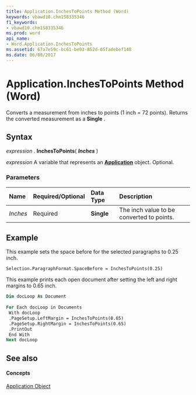 ```yaml
---
title: Application.InchesToPoints Method (Word)
keywords: vbawd10.chm158335346
f1_keywords:
- vbawd10.chm158335346
ms.prod: word
api_name:
- Word.Application.InchesToPoints
ms.assetid: 67a7e59c-bc61-be03-852d-05fadebef148
ms.date: 06/08/2017
---
```



# Application.InchesToPoints Method (Word)

Converts a measurement from inches to points (1 inch = 72 points). Returns the converted measurement as a  **Single** .


## Syntax

 _expression_ . **InchesToPoints**( **_Inches_** )

 _expression_ A variable that represents an **[Application](Word.Application.md)** object. Optional.


### Parameters



|**Name**|**Required/Optional**|**Data Type**|**Description**|
|:-----|:-----|:-----|:-----|
| _Inches_|Required| **Single**|The inch value to be converted to points.|

## Example

This example sets the space before for the selected paragraphs to 0.25 inch.


```
Selection.ParagraphFormat.SpaceBefore = InchesToPoints(0.25)
```

This example prints each open document after setting the left and right margins to 0.65 inch.




```vb
Dim docLoop As Document 
 
For Each docLoop in Documents 
 With docLoop 
 .PageSetup.LeftMargin = InchesToPoints(0.65) 
 .PageSetup.RightMargin = InchesToPoints(0.65) 
 .PrintOut 
 End With 
Next docLoop
```


## See also


#### Concepts


[Application Object](Word.Application.md)

